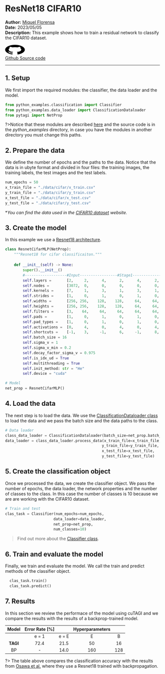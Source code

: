 # ResNet18 CIFAR10

**Author:** [Miquel Florensa](https://www.linkedin.com/in/miquel-florensa/)  
**Date:** 2023/05/05  
**Description:** This example shows how to train a residual network to classify the CIFAR10 dataset.

<a href="https://github.com/CivML-PolyMtl/cutagi-doc/tree/main/code/resnet_cifar10_classification_runner.py" class="github-link">
  <div class="github-icon-container">
    <img src="../../images/GitHub-Mark.png" alt="GitHub" height="32" width="64">
  </div>
  <div class="github-text-container">
    Github Source code
  </div>
</a>

---

## 1. Setup

We first import the required modules: the classifier, the data loader and the model.

```python
from python_examples.classification import Classifier
from python_examples.data_loader import ClassificationDataloader
from pytagi import NetProp

```

?>Notice that these modules are described [here](modules/modules.md) and the source code is in the *python_examples* directory, in case you have the modules in another directory you must change this paths.

## 2. Prepare the data

We define the number of epochs and the paths to the data. Notice that the data is in ubyte format and divided in four files: the training images, the training labels, the test images and the test labels.

```python
num_epochs = 50
x_train_file = "./data/cifar/x_train.csv"
y_train_file = "./data/cifar/y_train.csv"
x_test_file = "./data/cifar/x_test.csv"
y_test_file = "./data/cifar/y_test.csv"
```

**You can find the data used in the [CIFAR10 dataset](https://www.cs.toronto.edu/~kriz/cifar.html) website.*

## 3. Create the model

In this example we use a [Resnet18 architecture](https://arxiv.org/abs/1512.03385).

```python
class ResnetCifarMLP(NetProp):
    """Resnet18 for cifar classificaiton."""

    def __init__(self) -> None:
        super().__init__()
        #-------------------#Input-----------------#Stage1-------------------------#Stage2-------------------------#Stage3-------------------------#Stage4-------------------------#Output---
        self.layers =       [2,     2,      4,      2,      4,      2,      4,      2,      4,      2,      4,      2,      4,      2,      4,      2,      4,      2,      4,      1,     1]
        self.nodes =        [3072,  0,      0,      0,      0,      0,      0,      0,      0,      0,      0,      0,      0,      0,      0,      0,      0,      0,      0,    256,    11]
        self.kernels =      [7,     1,      3,      1,      3,      1,      3,      1,      3,      1,      3,      1,      3,      1,      3,      1,      3,      1,      3,      1,     1]
        self.strides =      [1,     0,      1,      0,      1,      0,      1,      0,      1,      0,      1,      0,      1,      0,      1,      0,      1,      0,      1,      0,     0]
        self.widths =       [256, 256,    128,    128,     64,     64,     32,     32,     32,     32,     16,     16,      8,      8,      8,      4,      4,      4,      4,      1,     1]
        self.heights =      [256, 256,    128,    128,     64,     64,     32,     32,     32,     32,     16,     16,      8,      8,      8,      4,      4,      4,      4,      1,     1]
        self.filters =      [3,    64,     64,     64,     64,     64,     64,    128,    128,    128,    256,    256,    256,    256,    256,    512,    512,    512,     512,   512,     1]
        self.pads =         [1,     0,      1,      0,      1,      0,      1,      0,      1,      0,      1,      0,      1,      0,      1,      0,      1,      0,      1,      0,     0]
        self.pad_types =    [1,     0,      1,      0,      1,      0,      1,      0,      1,      0,      1,      0,      1,      0,      1,      0,      1,      0,      1,      0,     0]
        self.activations =  [0,     4,      0,      4,      0,      4,      0,      4,      0,      4,      0,      4,      0,      4,      0,      4,      0,      4,      0,      4,    12]
        self.shortcuts =    [-1,    3,     -1,      6,     -1,      8,     -1,     10,     -1,     12,     -1,     14,     -1,     16,     -1,     18,     -1,     20,     -1,     -1,    -1]
        self.batch_size = 16
        self.sigma_v = 1
        self.sigma_v_min = 0.2
        self.decay_factor_sigma_v = 0.975
        self.is_idx_ud = True
        self.multithreading = True
        self.init_method: str = "He"
        self.device = "cuda"
```

```python
# Model
net_prop = ResnetCifarMLP()
```

## 4. Load the data

The next step is to load the data. We use the [ClassificationDataloader class](modules/data-loader?id=data-loader) to load the data and we pass the batch size and the data paths to the class.

```python
# Data loader
class_data_loader = ClassificationDataloader(batch_size=net_prop.batch_size)
data_loader = class_data_loader.process_data(x_train_file=x_train_file,
                                            y_train_file=y_train_file,
                                            x_test_file=x_test_file,
                                            y_test_file=y_test_file)
```

## 5. Create the classification object

Once we processed the data, we create the classifier object. We pass the number of epochs, the data loader, the network properties and the number of classes to the class. In this case the number of classes is 10 because we are are working with the CIFAR10 dataset.

```python
# Train and test
clas_task = Classifier(num_epochs=num_epochs,
                      data_loader=data_loader,
                      net_prop=net_prop,
                      num_classes=10)
```

> Find out more about the [Classifier class](modules/classifier.md).

## 6. Train and evaluate the model

Finally, we train and evaluate the model. We call the train and predict methods of the classifier object.

```python
  clas_task.train()
  clas_task.predict()
```

## 7. Results

In this section we review the performace of the model using cuTAGI and we compare the results with the results of a backprop-trained model.

|  Model   | Error Rate [%] |       | Hyperparameters |       |
| :------: | :------------: | :---: | :-------------: | :---: |
|          |     e = 1      | e = E |        E        |   B   |
| **TAGI** |      72.4      | 21.5  |       50        |  16   |
|    BP    |       -        | 14.0  |       160       |  128  |

?> The table above compares the classification accuracy with the results from [Osawa et al.](https://www.researchgate.net/publication/333650027_Practical_Deep_Learning_with_Bayesian_Principles) where they use a Resnet18 trained with backpropagation.

